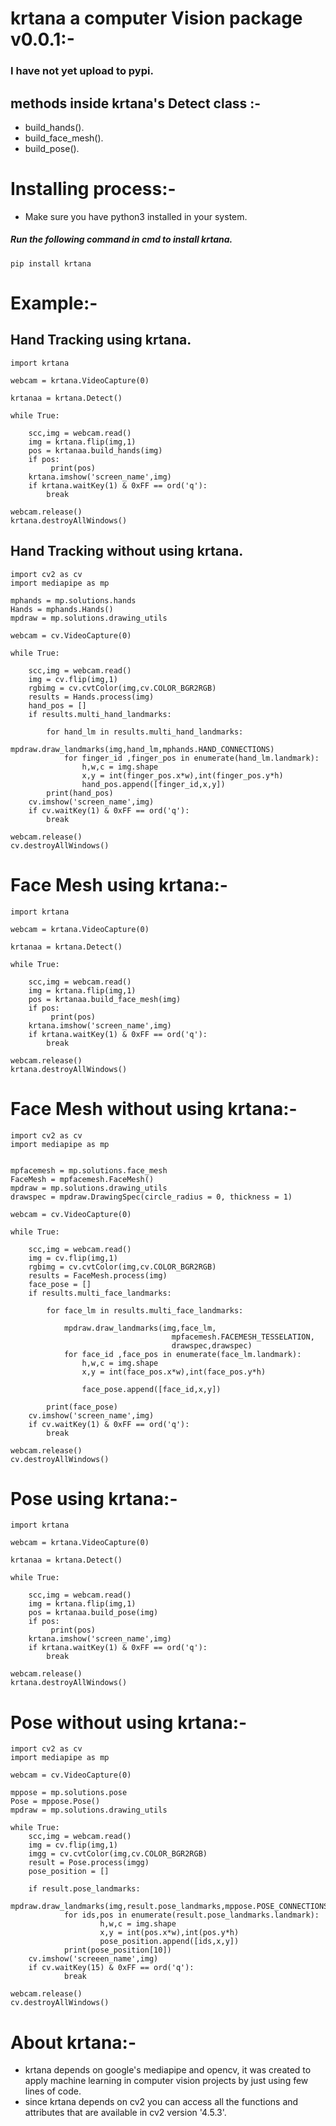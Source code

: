 # krtana a computer Vision package v0.0.1:-
### I have not yet upload to pypi.
## methods inside krtana's Detect class :-

* build_hands().
* build_face_mesh().
* build_pose().

# Installing process:-

* Make sure you have python3 installed in your system.
##### Run the following command in cmd to install krtana.

    
    pip install krtana


# Example:-

## Hand Tracking using krtana.
    import krtana

    webcam = krtana.VideoCapture(0)

    krtanaa = krtana.Detect()   

    while True:
	
        scc,img = webcam.read()
        img = krtana.flip(img,1)
        pos = krtanaa.build_hands(img)
        if pos:
             print(pos)
        krtana.imshow('screen_name',img)
        if krtana.waitKey(1) & 0xFF == ord('q'):
            break

    webcam.release()         
    krtana.destroyAllWindows()

## Hand Tracking without using krtana.
    import cv2 as cv  
    import mediapipe as mp
    
    mphands = mp.solutions.hands  
    Hands = mphands.Hands()  
    mpdraw = mp.solutions.drawing_utils
    
    webcam = cv.VideoCapture(0)
    
    while True:
            
        scc,img = webcam.read()
        img = cv.flip(img,1)
        rgbimg = cv.cvtColor(img,cv.COLOR_BGR2RGB)
        results = Hands.process(img)
        hand_pos = []
        if results.multi_hand_landmarks:
            
            for hand_lm in results.multi_hand_landmarks:
                mpdraw.draw_landmarks(img,hand_lm,mphands.HAND_CONNECTIONS)
                for finger_id ,finger_pos in enumerate(hand_lm.landmark):
                    h,w,c = img.shape
                    x,y = int(finger_pos.x*w),int(finger_pos.y*h)
                    hand_pos.append([finger_id,x,y])
            print(hand_pos)
        cv.imshow('screen_name',img)
        if cv.waitKey(1) & 0xFF == ord('q'):
            break
    
    webcam.release()  
    cv.destroyAllWindows()

# Face Mesh using krtana:-

    import krtana

    webcam = krtana.VideoCapture(0)

    krtanaa = krtana.Detect()   

    while True:
	
        scc,img = webcam.read()
        img = krtana.flip(img,1)
        pos = krtanaa.build_face_mesh(img)
        if pos:
             print(pos)
        krtana.imshow('screen_name',img)
        if krtana.waitKey(1) & 0xFF == ord('q'):
            break

    webcam.release()         
    krtana.destroyAllWindows()


# Face Mesh without using krtana:-

    import cv2 as cv
    import mediapipe as mp
    
    
    mpfacemesh = mp.solutions.face_mesh
    FaceMesh = mpfacemesh.FaceMesh()
    mpdraw = mp.solutions.drawing_utils
    drawspec = mpdraw.DrawingSpec(circle_radius = 0, thickness = 1)

    webcam = cv.VideoCapture(0)
    
    while True:
            
        scc,img = webcam.read()
        img = cv.flip(img,1)
        rgbimg = cv.cvtColor(img,cv.COLOR_BGR2RGB)
        results = FaceMesh.process(img)
        face_pose = []
        if results.multi_face_landmarks:
            
            for face_lm in results.multi_face_landmarks:
                
                mpdraw.draw_landmarks(img,face_lm,
                                        mpfacemesh.FACEMESH_TESSELATION,
                                        drawspec,drawspec)
                for face_id ,face_pos in enumerate(face_lm.landmark):
                    h,w,c = img.shape
                    x,y = int(face_pos.x*w),int(face_pos.y*h)
                    
                    face_pose.append([face_id,x,y])
                
            print(face_pose)
        cv.imshow('screen_name',img)
        if cv.waitKey(1) & 0xFF == ord('q'):
            break
    
    webcam.release()  
    cv.destroyAllWindows()

# Pose using krtana:-
    
    import krtana
    
    webcam = krtana.VideoCapture(0)

    krtanaa = krtana.Detect()   

    while True:
	
        scc,img = webcam.read()
        img = krtana.flip(img,1)
        pos = krtanaa.build_pose(img)
        if pos:
             print(pos)
        krtana.imshow('screen_name',img)
        if krtana.waitKey(1) & 0xFF == ord('q'):
            break

    webcam.release()         
    krtana.destroyAllWindows()

# Pose without using krtana:-

    import cv2 as cv
    import mediapipe as mp

    webcam = cv.VideoCapture(0)

    mppose = mp.solutions.pose
    Pose = mppose.Pose()
    mpdraw = mp.solutions.drawing_utils

    while True:
        scc,img = webcam.read()
        img = cv.flip(img,1)
        imgg = cv.cvtColor(img,cv.COLOR_BGR2RGB)
        result = Pose.process(imgg)
        pose_position = []
        
        if result.pose_landmarks:
                mpdraw.draw_landmarks(img,result.pose_landmarks,mppose.POSE_CONNECTIONS)
                for ids,pos in enumerate(result.pose_landmarks.landmark):
                        h,w,c = img.shape
                        x,y = int(pos.x*w),int(pos.y*h)
                        pose_position.append([ids,x,y])
                print(pose_position[10])
        cv.imshow('screeen_name',img)
        if cv.waitKey(15) & 0xFF == ord('q'):
                break

    webcam.release()
    cv.destroyAllWindows()

# About krtana:-
* krtana  depends on google's mediapipe and opencv, it was created to apply 
machine learning in computer vision projects by just using few lines of code.
* since krtana depends on cv2 you can access all the functions and attributes that are available in cv2 version '4.5.3'.
